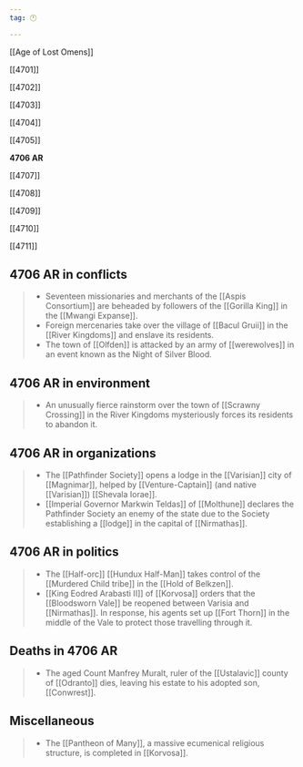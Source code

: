 ```yaml
---
tag: 🕛

---
```

[[Age of Lost Omens]]


[[4701]]

[[4702]]

[[4703]]

[[4704]]

[[4705]]

**4706 AR**

[[4707]]

[[4708]]

[[4709]]

[[4710]]

[[4711]]



## 4706 AR in conflicts

>  - Seventeen missionaries and merchants of the [[Aspis Consortium]] are beheaded by followers of the [[Gorilla King]] in the [[Mwangi Expanse]].
>  - Foreign mercenaries take over the village of [[Bacul Gruii]] in the [[River Kingdoms]] and enslave its residents.
>  - The town of [[Olfden]] is attacked by an army of [[werewolves]] in an event known as the Night of Silver Blood.


## 4706 AR in environment

>  - An unusually fierce rainstorm over the town of [[Scrawny Crossing]] in the River Kingdoms mysteriously forces its residents to abandon it.


## 4706 AR in organizations

>  - The [[Pathfinder Society]] opens a lodge in the [[Varisian]] city of [[Magnimar]], helped by [[Venture-Captain]] (and native [[Varisian]]) [[Shevala Iorae]].
>  - [[Imperial Governor Markwin Teldas]] of [[Molthune]] declares the Pathfinder Society an enemy of the state due to the Society establishing a [[lodge]] in the capital of [[Nirmathas]].


## 4706 AR in politics

>  - The [[Half-orc]] [[Hundux Half-Man]] takes control of the [[Murdered Child tribe]] in the [[Hold of Belkzen]].
>  - [[King Eodred Arabasti II]] of [[Korvosa]] orders that the [[Bloodsworn Vale]] be reopened between Varisia and [[Nirmathas]]. In response, his agents set up [[Fort Thorn]] in the middle of the Vale to protect those travelling through it.


## Deaths in 4706 AR

>  - The aged Count Manfrey Muralt, ruler of the [[Ustalavic]] county of [[Odranto]] dies, leaving his estate to his adopted son, [[Conwrest]].


## Miscellaneous

>  - The [[Pantheon of Many]], a massive ecumenical religious structure, is completed in [[Korvosa]].






